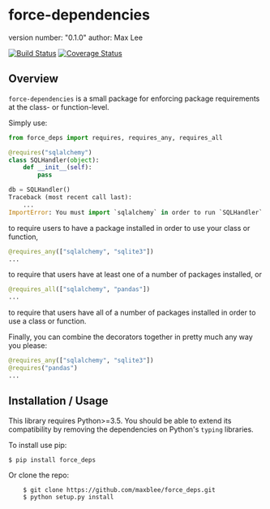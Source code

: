 force-dependencies
===============================

version number: "0.1.0"
author: Max Lee

[![Build Status](https://travis-ci.org/maxblee/force_deps.svg?branch=master)](https://travis-ci.org/maxblee/force_deps) [![Coverage Status](https://coveralls.io/repos/github/maxblee/force_deps/badge.svg?branch=master)](https://coveralls.io/github/maxblee/force_deps?branch=master)

Overview
--------

`force-dependencies` is a small package for enforcing package requirements at the class- or function-level.

Simply use:

```python
from force_deps import requires, requires_any, requires_all

@requires("sqlalchemy")
class SQLHandler(object):
    def __init__(self):
        pass

db = SQLHandler()
Traceback (most recent call last):
    ...
ImportError: You must import `sqlalchemy` in order to run `SQLHandler`
```
to require users to have a package installed in order to use your class or function,

```python
@requires_any(["sqlalchemy", "sqlite3"])
...
```
to require that users have at least one of a number of packages installed, or

```python
@requires_all(["sqlalchemy", "pandas"])
...
```
to require that users have all of a number of packages installed in order to use a class or function.

Finally, you can combine the decorators together in pretty much any way you please:
```python
@requires_any(["sqlalchemy", "sqlite3"])
@requires("pandas")
...
```

Installation / Usage
--------------------

This library requires Python>=3.5. You should be able to extend its compatibility by removing the dependencies
on Python's `typing` libraries.

To install use pip:

    $ pip install force_deps


Or clone the repo:
```shell
    $ git clone https://github.com/maxblee/force_deps.git
    $ python setup.py install
```
